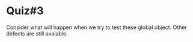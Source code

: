 # Quiz#3

Consider what will happen when we try to test these global object.
Other defects are still avaiable.
